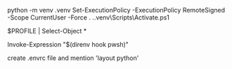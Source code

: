 python -m venv .venv
Set-ExecutionPolicy -ExecutionPolicy RemoteSigned -Scope CurrentUser -Force
. .\.venv\Scripts\Activate.ps1


$PROFILE | Select-Object *

Invoke-Expression "$(direnv hook pwsh)"

create .envrc file and mention 'layout python'